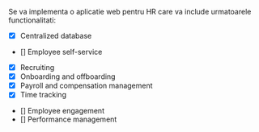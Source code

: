 
Se va implementa o aplicatie web pentru HR care va include urmatoarele functionalitati:

- [x] Centralized database                       
- [] Employee self-service
- [x] Recruiting                                 
- [x] Onboarding and offboarding                 
- [x] Payroll and compensation management
- [x] Time tracking                              
- [] Employee engagement
- [] Performance management
